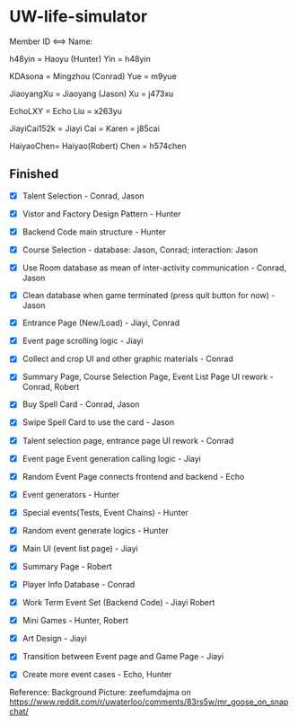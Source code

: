 # UW-life-simulator

Member ID <==> Name:

h48yin = Haoyu (Hunter) Yin = h48yin

KDAsona = Mingzhou (Conrad) Yue = m9yue

JiaoyangXu = Jiaoyang (Jason) Xu  = j473xu

EchoLXY = Echo Liu = x263yu

JiayiCai152k = Jiayi Cai = Karen = j85cai

HaiyaoChen= Haiyao(Robert) Chen = h574chen

## Finished
- [X] Talent Selection - Conrad, Jason
- [X] Vistor and Factory Design Pattern - Hunter
- [X] Backend Code main structure - Hunter
- [X] Course Selection  - database: Jason, Conrad; interaction: Jason
- [X] Use Room database as mean of inter-activity communication - Conrad, Jason
- [X] Clean database when game terminated (press quit button for now) - Jason
- [X] Entrance Page (New/Load) - Jiayi, Conrad
- [X] Event page scrolling logic - Jiayi
- [X] Collect and crop UI and other graphic materials - Conrad
- [X] Summary Page, Course Selection Page, Event List Page UI rework - Conrad, Robert
- [X] Buy Spell Card - Conrad, Jason
- [X] Swipe Spell Card to use the card - Jason
- [X] Talent selection page, entrance page UI rework - Conrad
- [X] Event page Event generation calling logic - Jiayi
- [X] Random Event Page connects frontend and backend - Echo
- [X] Event generators - Hunter
- [X] Special events(Tests, Event Chains) - Hunter
- [X] Random event generate logics - Hunter
- [X] Main UI (event list page)  - Jiayi
- [X] Summary Page - Robert
- [X] Player Info Database - Conrad	
- [X] Work Term Event Set (Backend Code) - Jiayi Robert
- [X] Mini Games - Hunter, Robert
- [X] Art Design - Jiayi
- [X] Transition between Event page and Game Page - Jiayi
- [X] Create more event cases - Echo, Hunter


Reference:
Background Picture:  zeefumdajma on https://www.reddit.com/r/uwaterloo/comments/83rs5w/mr_goose_on_snapchat/

